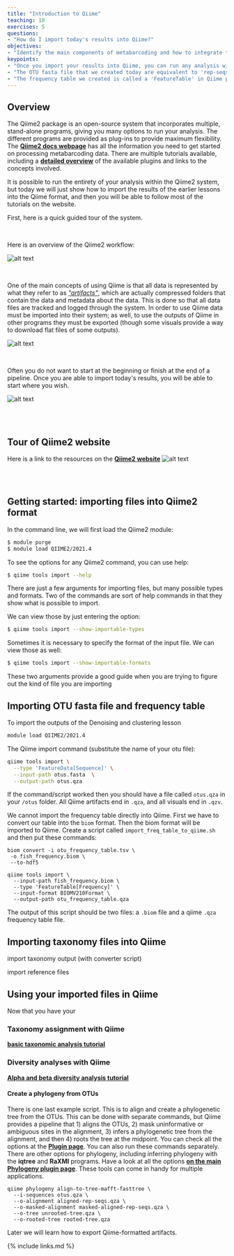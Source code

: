 ```yaml
---
title: "Introduction to Qiime"
teaching: 10
exercises: 5
questions:
- "How do I import today's results into Qiime?"
objectives:
- "Identify the main components of metabarcoding and how to integrate them into a Qiime workflow"
keypoints:
- "Once you import your results into Qiime, you can run any analysis with that program"
- "The OTU fasta file that we created today are equivalent to 'rep-seqs' (representative sequences) in Qiime"
- "The frequency table we created is called a 'FeatureTable' in Qiime parlance"
---
```



## Overview 

The Qiime2 package is an open-source system that incorporates multiple, stand-alone programs, giving you many options to run your analysis. The different programs are provided as plug-ins to provide maximum flexibility. The <a href="https://docs.qiime2.org/2021.4/" target="_blank" rel="noopener noreferrer"><b>Qiime2 docs webpage</b></a> has all the information you need to get started on processing metabarcoding data. There are multiple tutorials available, including a <a href="https://docs.qiime2.org/2021.4/tutorials/overview/" target="_blank" rel="noopener noreferrer"><b>detailed overview</b></a> of the available plugins and links to the concepts involved. 

It is possible to run the entirety of your analysis within the Qiime2 system, but today we will just show how to import the results of the earlier lessons into the Qiime format, and then you will be able to follow most of the tutorials on the website. 

First, here is a quick guided tour of the system. 

<br>


Here is an overview of the Qiime2 workflow:

![alt text](../fig/qiime2pipeline.png)

<br>

One of the main concepts of using Qiime is that all data is represented by what they refer to as <a href="https://docs.qiime2.org/2021.4/concepts/#data-files-qiime-2-artifacts" target="_blank" rel="noopener noreferrer"><i>"artifacts"</i></a>, which are actually compressed folders that contain the data and metadata about the data. This is done so that all data files are tracked and logged through the system. In order to use Qiime data must be imported into their system; as well, to use the outputs of Qiime in other programs they must be exported (though some visuals provide a way to download flat files of some outputs). 


![alt text](../fig/qii2datatypes.png)

<br>

Often you do not want to start at the beginning or finish at the end of a pipeline. Once you are able to import today's results, you will be able to start where you wish.

![alt text](../fig/customWorkflow.png)


<br><br>

## Tour of Qiime2 website

Here is a link to the resources on the <a href="https://docs.qiime2.org/2021.4/" target="_blank" rel="noopener noreferrer"><b>Qiime2 website</b></a> 
![alt text](../fig/quickTour.png)

<br><br>



## Getting started: importing files into Qiime2 format

In the command line, we will first load the Qiime2 module:


```bash
$ module purge
$ module load QIIME2/2021.4
```

To see the options for any Qiime2 command, you can use help:

```bash
$ qiime tools import --help
```



There are just a few arguments for importing files, but many possible types and formats. Two of the commands are sort of help commands in that they show what is possible to import.

We can view those by just entering the option:

```bash
$ qiime tools import --show-importable-types
```

Sometimes it is necessary to specify the format of the input file. We can view those as well:

```bash
$ qiime tools import --show-importable-formats
```

These two arguments provide a good guide when you are trying to figure out the kind of file you are importing


## Importing OTU fasta file and frequency table

To import the outputs of the Denoising and clustering lesson


```bash
module load QIIME2/2021.4
```

The Qiime import command (substitute the name of your otu file):


```bash
qiime tools import \
  --type 'FeatureData[Sequence]' \
  --input-path otus.fasta  \
  --output-path otus.qza
```




If the command/script worked then you should have a file called `otus.qza` in your `/otus` folder. All Qiime artifacts end in `.qza`, and all visuals end in `.qzv`.



We cannot import the frequency table directly into Qiime. First we have to convert our table into the `biom` format. Then the biom format will be imported to Qiime. Create a script called `import_freq_table_to_qiime.sh` and then put these commands:

```
biom convert -i otu_frequency_table.tsv \
 -o fish_frequency.biom \
 --to-hdf5

qiime tools import \
  --input-path fish_frequency.biom \
  --type 'FeatureTable[Frequency]' \
  --input-format BIOMV210Format \
  --output-path otu_frequency_table.qza

```

The output of this script should be two files: a `.biom` file and a qiime `.qza` frequency table file. 

## Importing taxonomy files into Qiime

import taxonomy output (with converter script)

import reference files


## Using your imported files in Qiime

Now that you have your 


### Taxonomy assignment with Qiime

<a href="https://docs.qiime2.org/2021.8/tutorials/moving-pictures/#taxonomic-analysis" target="_blank" rel="noopener noreferrer"><b>basic taxonomic analysis tutorial</b></a>

### Diversity analyses with Qiime

<a href="https://docs.qiime2.org/2021.8/tutorials/moving-pictures/#alpha-and-beta-diversity-analysis" target="_blank" rel="noopener noreferrer"><b>Alpha and beta diversity analysis tutorial</b></a>



#### Create a phylogeny from OTUs

There is one last example script. This is to align and create a phylogenetic tree from the OTUs. This can be done with separate commands, but Qiime provides a pipeline that 1) aligns the OTUs, 2) mask uninformative or ambiguous sites in the alignment, 3) infers a phylogenetic tree from the alignment, and then 4) roots the tree at the midpoint. You can check all the options at the <a href="https://docs.qiime2.org/2021.4/plugins/available/phylogeny/align-to-tree-mafft-fasttree/" target="_blank" rel="noopener noreferrer"><b>Plugin page</b></a>. You can also run these commands separately. There are other options for phylogeny, including inferring phylogeny with the **iqtree** and **RaXMl** programs. Have a look at all the options <a href="https://docs.qiime2.org/2021.4/plugins/available/phylogeny/" target="_blank" rel="noopener noreferrer"><b>on the main Phylogeny plugin page</b></a>. These tools can come in handy for multiple applications.  

```
qiime phylogeny align-to-tree-mafft-fasttree \
  --i-sequences otus.qza \
  --o-alignment aligned-rep-seqs.qza \
  --o-masked-alignment masked-aligned-rep-seqs.qza \
  --o-tree unrooted-tree.qza \
  --o-rooted-tree rooted-tree.qza
```

Later we will learn how to export Qiime-formatted artifacts. 

{% include links.md %}
